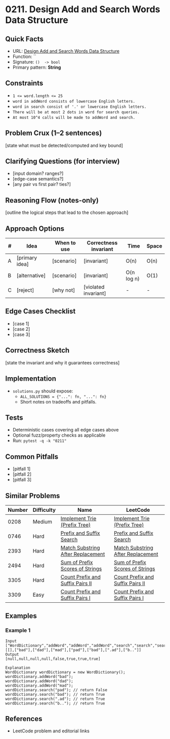 # 0211. Design Add and Search Words Data Structure

## Quick Facts

- URL: [Design Add and Search Words Data Structure](https://leetcode.com/problems/design-add-and-search-words-data-structure/)
- Function: \`\`
- Signature: `()  -> bool`
- Primary pattern: **String**

## Constraints

- `1 <= word.length <= 25`
- `word in addWord consists of lowercase English letters.`
- `word in search consist of '.' or lowercase English letters.`
- `There will be at most 2 dots in word for search queries.`
- `At most 10^4 calls will be made to addWord and search.`

## Problem Crux (1–2 sentences)

[state what must be detected/computed and key bound]

## Clarifying Questions (for interview)

- [input domain? ranges?]
- [edge-case semantics?]
- [any pair vs first pair? ties?]

## Reasoning Flow (notes-only)

[outline the logical steps that lead to the chosen approach]

## Approach Options

| # | Idea | When to use | Correctness invariant | Time | Space |
|---|------|-------------|-----------------------|------|-------|
| A | [primary idea] | [scenario] | [invariant] | O(n) | O(n) |
| B | [alternative] | [scenario] | [invariant] | O(n log n) | O(1) |
| C | [reject] | [why not] | [violated invariant] | - | - |

## Edge Cases Checklist

- [case 1]
- [case 2]
- [case 3]

## Correctness Sketch

[state the invariant and why it guarantees correctness]

## Implementation

- `solutions.py` should expose:
  - `ALL_SOLUTIONS = {"...": fn, "...": fn}`
  - Short notes on tradeoffs and pitfalls.

## Tests

- Deterministic cases covering all edge cases above
- Optional fuzz/property checks as applicable
- Run: `pytest -q -k "0211"`

## Common Pitfalls

- [pitfall 1]
- [pitfall 2]
- [pitfall 3]

## Similar Problems

| Number | Difficulty | Name | LeetCode |
|---|---|---|---|
| 0208 | Medium | [Implement Trie (Prefix Tree)](../0208-implement-trie-prefix-tree/readme.md) | [Implement Trie (Prefix Tree)](https://leetcode.com/problems/implement-trie-prefix-tree/) |
| 0746 | Hard | [Prefix and Suffix Search](../0746-prefix-and-suffix-search/readme.md) | [Prefix and Suffix Search](https://leetcode.com/problems/prefix-and-suffix-search/) |
| 2393 | Hard | [Match Substring After Replacement](../2393-match-substring-after-replacement/readme.md) | [Match Substring After Replacement](https://leetcode.com/problems/match-substring-after-replacement/) |
| 2494 | Hard | [Sum of Prefix Scores of Strings](../2494-sum-of-prefix-scores-of-strings/readme.md) | [Sum of Prefix Scores of Strings](https://leetcode.com/problems/sum-of-prefix-scores-of-strings/) |
| 3305 | Hard | [Count Prefix and Suffix Pairs II](../3305-count-prefix-and-suffix-pairs-ii/readme.md) | [Count Prefix and Suffix Pairs II](https://leetcode.com/problems/count-prefix-and-suffix-pairs-ii/) |
| 3309 | Easy | [Count Prefix and Suffix Pairs I](../3309-count-prefix-and-suffix-pairs-i/readme.md) | [Count Prefix and Suffix Pairs I](https://leetcode.com/problems/count-prefix-and-suffix-pairs-i/) |

## Examples

### Example 1

```text
Input
["WordDictionary","addWord","addWord","addWord","search","search","search","search"]
[[],["bad"],["dad"],["mad"],["pad"],["bad"],[".ad"],["b.."]]
Output
[null,null,null,null,false,true,true,true]

Explanation
WordDictionary wordDictionary = new WordDictionary();
wordDictionary.addWord("bad");
wordDictionary.addWord("dad");
wordDictionary.addWord("mad");
wordDictionary.search("pad"); // return False
wordDictionary.search("bad"); // return True
wordDictionary.search(".ad"); // return True
wordDictionary.search("b.."); // return True
```

## References

- LeetCode problem and editorial links
